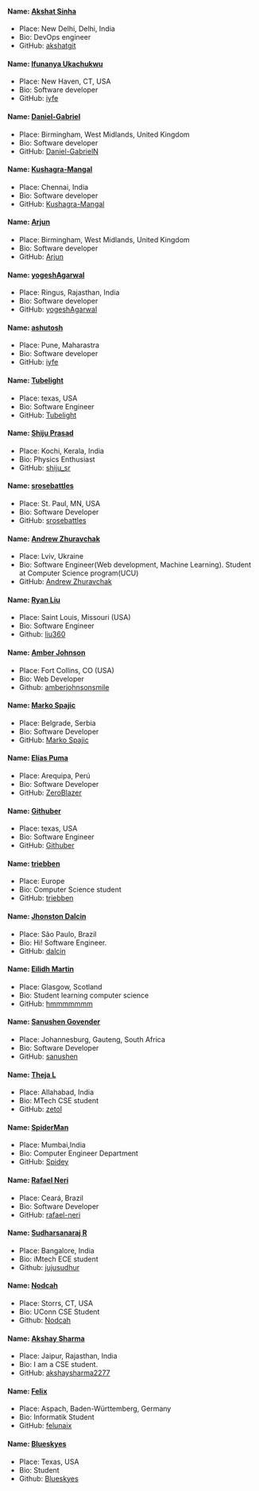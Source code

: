 #### Name: [Akshat Sinha](https://github.com/akshatgit)
- Place: New Delhi, Delhi, India
- Bio: DevOps engineer
- GitHub: [akshatgit](https://github.com/akshatgit)

#### Name: [Ifunanya Ukachukwu](https://github.com/iyfe)
- Place: New Haven, CT, USA
- Bio: Software developer
- GitHub: [iyfe](https://github.com/iyfe)

#### Name: [Daniel-Gabriel](https://github.com/Daniel-GabrielN)
- Place: Birmingham, West Midlands, United Kingdom
- Bio: Software developer
- GitHub: [Daniel-GabrielN](https://github.com/Daniel-GabrielN)

#### Name: [Kushagra-Mangal](https://github.com/kushmangal)
- Place: Chennai, India
- Bio: Software developer
- GitHub: [Kushagra-Mangal](https://github.com/kushmangal)

#### Name: [Arjun](https://github.com/15bcs021)
- Place: Birmingham, West Midlands, United Kingdom
- Bio: Software developer
- GitHub: [Arjun](https://github.com/15bcs021)

#### Name: [yogeshAgarwal](https://github.com/yogeshAgarwal)
- Place: Ringus, Rajasthan, India
- Bio: Software developer
- GitHub: [yogeshAgarwal](https://github.com/yogeshAgarwal)

#### Name: [ashutosh](https://github.com/ashurockstar/)
- Place: Pune, Maharastra
- Bio: Software developer
- GitHub: [iyfe](https://github.com/ashurockstar/)

#### Name: [Tubelight](https://github.com/tubelight36)
- Place: texas, USA
- Bio: Software Engineer
- GitHub: [Tubelight](https://github.com/tubelight36)

#### Name: [Shiju Prasad](https://github.com/shiju_sr)
- Place: Kochi, Kerala, India
- Bio: Physics Enthusiast
- GitHub: [shiju_sr](https://github.com/shiju_sr)

#### Name: [srosebattles](https://github.com/srosebattles)
- Place: St. Paul, MN, USA
- Bio: Software Developer
- GitHub: [srosebattles](https://github.com/srosebattles)

#### Name: [Andrew Zhuravchak](https://github.com/retsediv)
- Place: Lviv, Ukraine
- Bio: Software Engineer(Web development, Machine Learning). Student at Computer Science program(UCU)
- GitHub: [Andrew Zhuravchak](https://github.com/retsediv)

#### Name: [Ryan Liu](https://github.com/liu360)
- Place: Saint Louis, Missouri (USA)
- Bio: Software Engineer
- Github: [liu360](https://github.com/liu360)

#### Name: [Amber Johnson](https://github.com/liu360)
- Place: Fort Collins, CO (USA)
- Bio: Web Developer
- Github: [amberjohnsonsmile](https://github.com/amberjohnsonsmile)

#### Name: [Marko Spajic](https://github.com/mare80)
- Place: Belgrade, Serbia
- Bio: Software Developer
- GitHub: [Marko Spajic](https://github.com/mare80)

#### Name: [Elías Puma](https://github.com/ZeroBlazer)
- Place: Arequipa, Perú
- Bio: Software Developer
- GitHub: [ZeroBlazer](https://github.com/ZeroBlazer)

#### Name: [Githuber](https://github.com/foreverGithub)
- Place: texas, USA
- Bio: Software Engineer
- GitHub: [Githuber](https://github.com/foreverGithub)

#### Name: [triebben](https://github.com/triebben)
- Place: Europe
- Bio: Computer Science student
- GitHub: [triebben](https://github.com/triebben)

#### Name: [Jhonston Dalcin](https://github.com/dalcinj)
- Place: São Paulo, Brazil
- Bio: Hi! Software Engineer.
- GitHub: [dalcin](https://github.com/dalcinj)

#### Name: [Eilidh Martin](https://github.com/hmmmmmmm)
- Place: Glasgow, Scotland
- Bio: Student learning computer science
- GitHub: [hmmmmmmm](https://github.com/hmmmmmmm)

#### Name: [Sanushen Govender](https://github.com/sanushen)
- Place: Johannesburg, Gauteng, South Africa
- Bio: Software Developer
- GitHub: [sanushen](https://github.com/sanushen)

#### Name: [Theja L](https://github.com/zetol)
- Place: Allahabad, India
- Bio: MTech CSE student
- GitHub: [zetol](https://github.com/zetol)

#### Name: [SpiderMan](https://github.com/SpiderManAvanger)
- Place: Mumbai,India
- Bio: Computer Engineer Department
- GitHub: [Spidey](https://github.com/SpiderManAvanger)

#### Name: [Rafael Neri](https://github.com/rafael-neri)
- Place: Ceará, Brazil
- Bio: Software Developer
- GitHub: [rafael-neri](https://github.com/rafael-neri)

#### Name: [Sudharsanaraj R](https://github.com/jujusudhur)
- Place: Bangalore, India
- Bio: iMtech ECE student
- Github: [jujusudhur](https://github.com/jujusudhur)

#### Name: [Nodcah](https://github.com/nodcah)
- Place: Storrs, CT, USA
- Bio: UConn CSE Student
- Github: [Nodcah](https://github.com/nodcah)

#### Name: [Akshay Sharma](https://github.com/akshaysharma2277)
- Place: Jaipur, Rajasthan, India
- Bio: I am a CSE student.
- GitHub: [akshaysharma2277](https://github.com/akshaysharma2277)

#### Name: [Felix](https://github.com/felunaix)
- Place: Aspach, Baden-Württemberg, Germany
- Bio: Informatik Student
- GitHub: [felunaix](https://github.com/felunaix)

#### Name: [Blueskyes](https://github.com/Blueskyes)
- Place: Texas, USA
- Bio: Student
- Github: [Blueskyes](https://github.com/Blueskyes)
